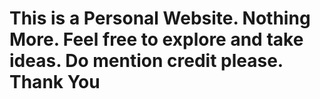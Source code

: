 # This is a Personal Website. Nothing More. Feel free to explore and take ideas. Do mention credit please. Thank You
